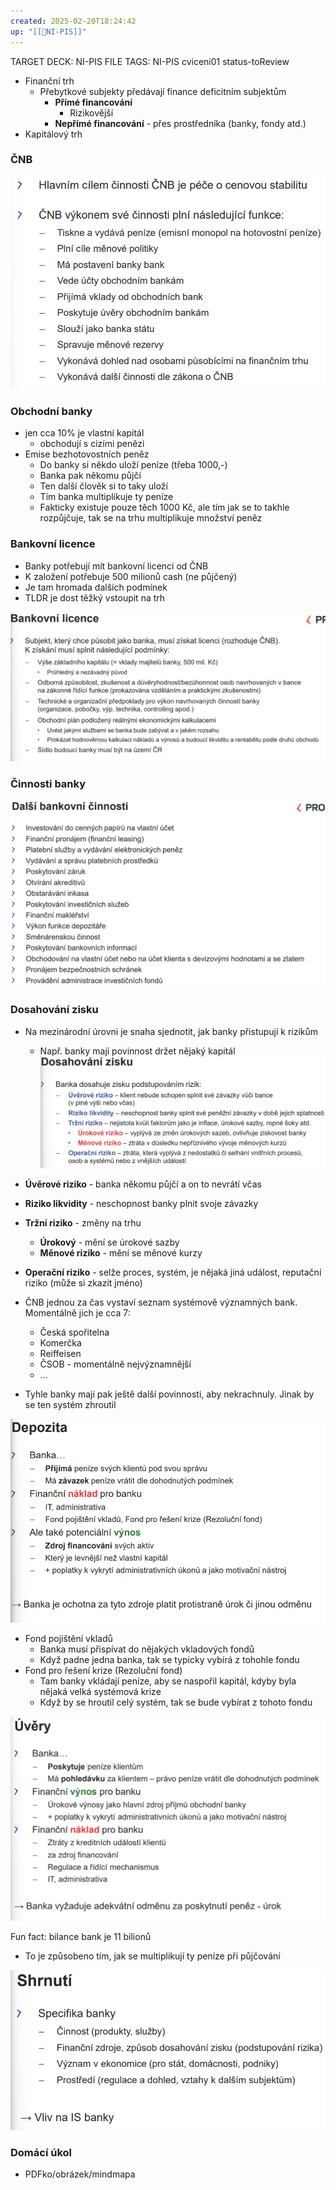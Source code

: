 ```yaml
---
created: 2025-02-20T18:24:42
up: "[[📖NI-PIS]]"
---
```


TARGET DECK: NI-PIS
FILE TAGS: NI-PIS cviceni01 status-toReview

- Finanční trh
	- Přebytkové subjekty předávají finance deficitním subjektům
		- **Přímé financování**
			- Rizikovější
		- **Nepřímé financování** - přes prostředníka (banky, fondy atd.)
- Kapitálový trh

### ČNB
![](../../../Assets/Pasted%20image%2020250220183201.png)

### Obchodní banky
- jen cca 10% je vlastní kapitál
	- obchodují s cizími penězi
- Emise bezhotovostních peněz
	- Do banky si někdo uloží peníze (třeba 1000,-)
	- Banka pak někomu půjčí
	- Ten další člověk si to taky uloží
	- Tím banka multiplikuje ty peníze
	- Fakticky existuje pouze těch 1000 Kč, ale tím jak se to takhle rozpůjčuje, tak se na trhu multiplikuje množství peněz

### Bankovní licence
- Banky potřebují mít bankovní licenci od ČNB
- K založení potřebuje 500 milionů cash (ne půjčený)
- Je tam hromada dalších podmínek
- TLDR je dost těžký vstoupit na trh

![](../../../Assets/Pasted%20image%2020250220184210.png)

### Činnosti banky
![](../../../Assets/Pasted%20image%2020250220184404.png)

### Dosahování zisku
- Na mezinárodní úrovni je snaha sjednotit, jak banky přistupují k rizikům
	- Např. banky mají povinnost držet nějaký kapitál
![](../../../Assets/Pasted%20image%2020250220184459.png)

- **Úvěrové riziko** - banka někomu půjčí a on to nevrátí včas
- **Riziko likvidity** - neschopnost banky plnit svoje závazky
- **Tržní riziko** - změny na trhu
	- **Úrokový** - mění se úrokové sazby
	- **Měnové riziko** - mění se měnové kurzy
- **Operační riziko** - selže proces, systém, je nějaká jiná událost, reputační riziko (může si zkazit jméno)

- ČNB jednou za čas vystaví seznam systémově významných bank. Momentálně jich je cca 7: 
	- Česká spořitelna
	- Komerčka
	- Reiffeisen
	- ČSOB - momentálně nejvýznamnější
	- ...
- Tyhle banky mají pak ještě další povinnosti, aby nekrachnuly. Jinak by se ten systém zhroutil

![](../../../Assets/Pasted%20image%2020250220185246.png)

- Fond pojištění vkladů
	- Banka musí přispívat do nějakých vkladových fondů
	- Když padne jedna banka, tak se typicky vybírá z tohohle fondu
- Fond pro řešení krize (Rezoluční fond)
	- Tam banky vkládají peníze, aby se naspořil kapitál, kdyby byla nějaká velká systémová krize
	- Když by se hroutil celý systém, tak se bude vybírat z tohoto fondu

![](../../../Assets/Pasted%20image%2020250220185627.png)

Fun fact: bilance bank je 11 bilionů
- To je způsobeno tím, jak se multiplikují ty peníze při půjčování

![](../../../Assets/Pasted%20image%2020250220185942.png)

### Domácí úkol
- PDFko/obrázek/mindmapa